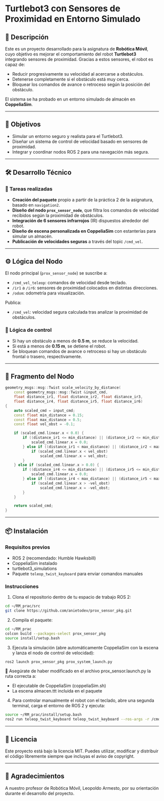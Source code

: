 # Turtlebot3 con Sensores de Proximidad en Entorno Simulado

## 🧠 Descripción

Este es un proyecto desarrollado para la asignatura de **Robótica Móvil**, cuyo objetivo es mejorar el comportamiento del robot **Turtlebot3** integrando sensores de proximidad. Gracias a estos sensores, el robot es capaz de:

- Reducir progresivamente su velocidad al acercarse a obstáculos.
- Detenerse completamente si el obstáculo está muy cerca.
- Bloquear los comandos de avance o retroceso según la posición del obstáculo.

El sistema se ha probado en un entorno simulado de almacén en **CoppeliaSim**.

---

## 🎯 Objetivos

- Simular un entorno seguro y realista para el Turtlebot3.
- Diseñar un sistema de control de velocidad basado en sensores de proximidad.
- Integrar y coordinar nodos ROS 2 para una navegación más segura.

---

## 🛠️ Desarrollo Técnico

### 🔧 Tareas realizadas

- **Creación del paquete** propio a partir de la práctica 2 de la asignatura, basado en `navigation2`.
- **Diseño del nodo `prox_sensor_node`**, que filtra los comandos de velocidad recibidos según la proximidad de obstáculos.
- **Integración de 6 sensores infrarrojos** (IR) dispuestos alrededor del robot.
- **Diseño de escena personalizada en CoppeliaSim** con estanterías para simular un almacén.
- **Publicación de velocidades seguras** a través del topic `/cmd_vel`.

---

## ⚙️ Lógica del Nodo

El nodo principal (`prox_sensor_node`) se suscribe a:

- `/cmd_vel_teleop`: comandos de velocidad desde teclado.
- `/ir1` a `/ir6`: sensores de proximidad colocados en distintas direcciones.
- `/odom`: odometría para visualización.

Publica:

- `/cmd_vel`: velocidad segura calculada tras analizar la proximidad de obstáculos.

### 🧩 Lógica de control

- Si hay un obstáculo a menos de **0.5 m**, se reduce la velocidad.
- Si está a menos de **0.15 m**, se detiene el robot.
- Se bloquean comandos de avance o retroceso si hay un obstáculo frontal o trasero, respectivamente.

---

## 🧾 Fragmento del Nodo

```cpp
geometry_msgs::msg::Twist scale_velocity_by_distance(
    const geometry_msgs::msg::Twist &input_cmd,
    float distance_ir1, float distance_ir2, float distance_ir3,
    float distance_ir4, float distance_ir5, float distance_ir6)
{
    auto scaled_cmd = input_cmd;
    const float min_distance = 0.15;
    const float max_distance = 0.5;
    const float vel_obst = -0.1;

    if (scaled_cmd.linear.x < 0.0) {
        if ((distance_ir1 <= min_distance) || (distance_ir2 <= min_distance) || (distance_ir3 <= min_distance)) {
            scaled_cmd.linear.x = 0.0;
        } else if ((distance_ir1 < max_distance) || (distance_ir2 < max_distance) || (distance_ir3 < max_distance)) {
            if (scaled_cmd.linear.x < vel_obst)
                scaled_cmd.linear.x = vel_obst;
        }
    } else if (scaled_cmd.linear.x > 0.0) {
        if ((distance_ir4 <= min_distance) || (distance_ir5 <= min_distance) || (distance_ir6 <= min_distance)) {
            scaled_cmd.linear.x = 0.0;
        } else if ((distance_ir4 < max_distance) || (distance_ir5 < max_distance) || (distance_ir6 < max_distance)) {
            if (scaled_cmd.linear.x > -vel_obst)
                scaled_cmd.linear.x = -vel_obst;
        }
    }

    return scaled_cmd;
}
```
---
## 📦 Instalación

### Requisitos previos

- ROS 2 (recomendado: Humble Hawksbill)
- CoppeliaSim instalado
- turtlebot3_simulations
- Paquete `teleop_twist_keyboard` para enviar comandos manuales

### Instrucciones

1. Clona el repositorio dentro de tu espacio de trabajo ROS 2:

```bash
cd ~/RM_prac/src
git clone https://github.com/anietodev/prox_sensor_pkg.git
```
2. Compila el paquete:
```bash
cd ~/RM_prac
colcon build --packages-select prox_sensor_pkg
source install/setup.bash
```
3. Ejecuta la simulación (abre automáticamente CoppeliaSim con la escena y lanza el nodo de control de velocidad):
```bash
ros2 launch prox_sensor_pkg prox_system_launch.py
```
🔧 Asegúrate de haber modificado en el archivo prox_sensor.launch.py la ruta correcta a:
- El ejecutable de CoppeliaSim (coppeliaSim.sh)
- La escena almacen.ttt incluida en el paquete

4. Para controlar manualmente el robot con el teclado, abre una segunda terminal, carga el entorno de ROS 2 y ejecuta:
```bash
source ~/RM_prac/install/setup.bash
ros2 run teleop_twist_keyboard teleop_twist_keyboard --ros-args -r /cmd_vel:=/cmd_vel_teleop
```
---
## 📝 Licencia
Este proyecto está bajo la licencia MIT.
Puedes utilizar, modificar y distribuir el código libremente siempre que incluyas el aviso de copyright.

---
## 🙌 Agradecimientos
A nuestro profesor de Robótica Móvil, Leopoldo Armesto, por su orientación durante el desarrollo del proyecto.

